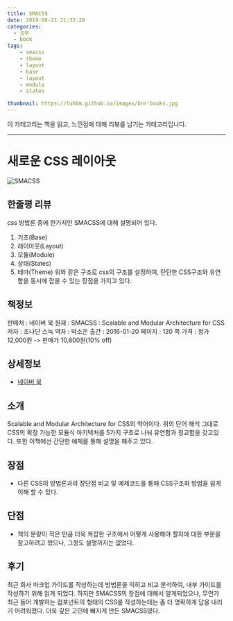 ```yaml
---
title: SMACSS
date: 2019-08-21 21:32:20
categories:
  - 공부
  - book
tags:
    - smacss
    - theme
    - layout
    - base
    - layout
    - module
    - states

thumbnail: https://tuhbm.github.io/images/bnr-books.jpg
---
```

이 카테고리는 책을 읽고, 느낀점에 대해 리뷰를 남기는 카테고리입니다.
*****

# 새로운 CSS 레이아웃
![SMACSS](https://tuhbm.github.io/images/books/smacss.jpg)

## 한줄평 리뷰
css 방법론 중에 한가지인 SMACSS에 대해 설명되어 있다.
1. 기초(Base)
2. 레이아웃(Layout)
3. 모듈(Module)
4. 상태(States)
5. 테마(Theme)
위와 같은 구조로 css의 구조를 설정하여, 탄탄한 CSS구조와 유연함을 동시에 잡을 수 있는 장점을 가지고 있다.

<!-- more -->
## 책정보
판매처 : 네이버 북
원재 : SMACSS : Scalable and Modular Architecture for CSS
저자 : 조나단 스눅
역자 : 박소은
출간 : 2016-01-20
페이지 : 120 쪽
가격 : 정가 12,000원 -> 판매가 10,800원(10% off)

## 상세정보
- [네이버 북](https://book.naver.com/bookdb/book_detail.nhn?bid=10161879)

## 소개
Scalable and Modular Architecture for CSS의 약어이다.
위의 단어 해석 그대로 CSS의 확장 가능한 모듈식 아키텍처를 5가지 구조로 나눠 유연함과 정교함을 갖고있다.
또한 이책에선 간단한 예제를 통해 설명을 해주고 있다.

## 장점
- 다른 CSS의 방법론과의 장단점 비교 및 예제코드를 통해 CSS구조화 방법을 쉽게 이해 할 수 있다.

## 단점
- 책의 분량이 적은 만큼 더욱 복잡한 구조에서 어떻게 사용해야 할지에 대한 부분을 참고하려고 했으나, 그정도 설명까지는 없었다.

## 후기
최근 회사 마크업 가이드를 작성하는데 방법론을 익히고 비교 분석하여, 내부 가이드를 작성하기 위해 읽게 되었다.
하지만 SMACSS의 장점에 대해서 알게되었으나, 무언가 최근 들어 개발하는 컴포넌트의 형태의 CSS를 작성하는데는 좀 더 명확하게
답을 내리기 어려워졌다. 더욱 깊은 고민에 빠지게 만든 SMACSS였다.

